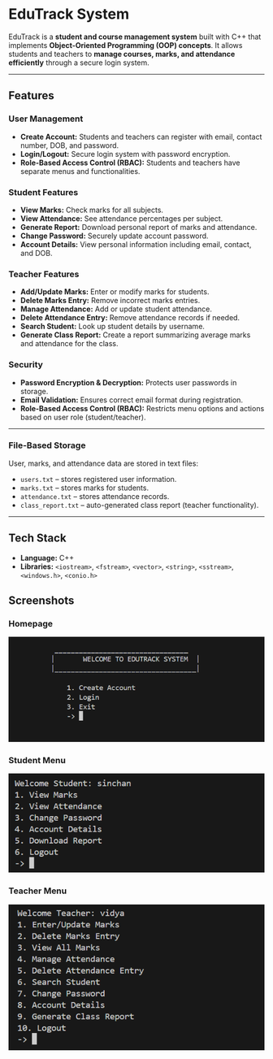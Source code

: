 # EduTrack System

EduTrack is a **student and course management system** built with C++ that implements **Object-Oriented Programming (OOP) concepts**. It allows students and teachers to **manage courses, marks, and attendance efficiently** through a secure login system.

---

## Features

### User Management
- **Create Account:** Students and teachers can register with email, contact number, DOB, and password.  
- **Login/Logout:** Secure login system with password encryption.  
- **Role-Based Access Control (RBAC):** Students and teachers have separate menus and functionalities.  

### Student Features
- **View Marks:** Check marks for all subjects.  
- **View Attendance:** See attendance percentages per subject.  
- **Generate Report:** Download personal report of marks and attendance.  
- **Change Password:** Securely update account password.  
- **Account Details:** View personal information including email, contact, and DOB. 

### Teacher Features
- **Add/Update Marks:** Enter or modify marks for students.  
- **Delete Marks Entry:** Remove incorrect marks entries.  
- **Manage Attendance:** Add or update student attendance.  
- **Delete Attendance Entry:** Remove attendance records if needed.  
- **Search Student:** Look up student details by username.  
- **Generate Class Report:** Create a report summarizing average marks and attendance for the class.  

### Security
- **Password Encryption & Decryption:** Protects user passwords in storage.  
- **Email Validation:** Ensures correct email format during registration.  
- **Role-Based Access Control (RBAC):** Restricts menu options and actions based on user role (student/teacher).  

---

### File-Based Storage
User, marks, and attendance data are stored in text files:  
- `users.txt` – stores registered user information.  
- `marks.txt` – stores marks for students.  
- `attendance.txt` – stores attendance records.  
- `class_report.txt` – auto-generated class report (teacher functionality).  

---

## Tech Stack
- **Language:** C++  
- **Libraries:** `<iostream>`, `<fstream>`, `<vector>`, `<string>`, `<sstream>`, `<windows.h>`, `<conio.h>`

## Screenshots

### Homepage
![Homepage](https://github.com/Sinchan-Hampannavar/EduTrack-System/blob/main/Screenshot%202025-09-15%20154800.png)

### Student Menu
![Student Menu](https://github.com/Sinchan-Hampannavar/EduTrack-System/blob/main/Screenshot%202025-09-15%20154847.png)

### Teacher Menu
![Teacher Menu](https://github.com/Sinchan-Hampannavar/EduTrack-System/blob/main/Screenshot%202025-09-15%20154933.png)

